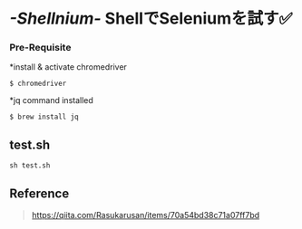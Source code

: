 # _-Shellnium-_ ShellでSeleniumを試す✅ 


### Pre-Requisite

*install & activate chromedriver
```
$ chromedriver
```
*jq command installed
```
$ brew install jq
```

## test.sh

```
sh test.sh
```

## Reference

>https://qiita.com/Rasukarusan/items/70a54bd38c71a07ff7bd